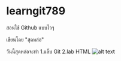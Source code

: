 # learngit789
สอนใช้ Github แบบไวๆ

เขียนโดย "สุดหล่อ"

วันนี้สุดหล่อจะทำ
1.แล็บ Git
2.lab HTML
![alt text](https://fbi.dek-d.com/27/0780/7878/128511604)

